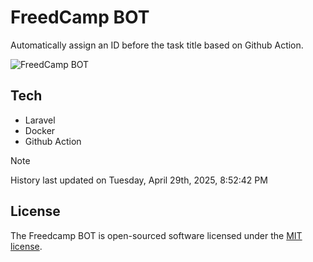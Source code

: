 # FreedCamp BOT

Automatically assign an ID before the task title based on Github Action.

![FreedCamp BOT](https://repository-images.githubusercontent.com/737932867/7d34798b-2680-471c-b089-a78a718d3d6a)

## Tech

- Laravel
- Docker
- Github Action

> [!NOTE]  
> History last updated on Tuesday, April 29th, 2025, 8:52:42 PM

## License

The Freedcamp BOT is open-sourced software licensed under the [MIT license](https://opensource.org/licenses/MIT).
